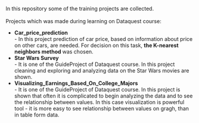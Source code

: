 In this repository some of the training projects are collected.<br>   
Projects which was made during learning on Dataquest course:
<ul>
  <li><b>Car_price_prediction</b></li> - In this project prediction of car price, based on information about price on other cars, are needed. For decision on this task, <b> the K-nearest neighbors method </b> was chosen.
  <li><b>Star Wars Survey</b></li> - It is one of the GuideProject of Dataquest course. In this project cleaning and exploring and analyzing data on the Star Wars movies are shown.
  <li><b>Visualizing_Earnings_Based_On_College_Majors</b></li> - It is one of the GuideProject of Dataquest course. In this project is shown that often it is complicated to begin analyzing the data and to see the relationship between values. In this case visualization is powerful tool - it is more easy to see relationship between values on gragh, than in table form data.
</ul>
